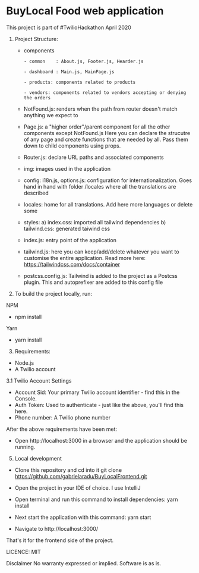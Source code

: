 # BuyLocal Food web application

This project is part of #TwilioHackathon April 2020

1. Project Structure:
    - components 
          
          - common    : About.js, Footer.js, Hearder.js
          
          - dashboard : Main.js, MainPage.js
          
          - products: components related to products
          
          - vendors: components related to vendors accepting or denying the orders
          
    - NotFound.js: renders when the path from router doesn't match anything we expect to
    - Page.js: a "higher order"/parent component for all the other components except NotFound.js Here you can declare the strucutre of any page and create functions that are needed by all. Pass them down to child components using props.
    - Router.js: declare URL paths and associated components
    - img: images used in the application
    - config: i18n.js, options.js: configuration for internationalization. Goes hand in hand with folder /locales where all the translations are described
    - locales: home for all translations. Add here more languages or delete some
    - styles: a) index.css: imported all tailwind dependencies
              b) tailwind.css: generated taiwind css  
    - index.js: entry point of the application
    - tailwind.js: here you can keep/add/delete whatever you want to customise the entire application. Read more here: https://tailwindcss.com/docs/container
    - postcss.config.js: Tailwind is added to the project as a Postcss plugin. This and autoprefixer are added to this config file

2. To build the project locally, run:

NPM
- npm install

Yarn
- yarn install

3. Requirements:
 - Node.js
 - A Twilio account
 
3.1 Twilio Account Settings
 - Account Sid:	Your primary Twilio account identifier - find this in the Console.
 - Auth Token: Used to authenticate - just like the above, you'll find this here.
 - Phone number: A Twilio phone number

After the above requirements have been met:
- Open http://localhost:3000 in a browser and the application should be running.


 5. Local development
 


- Clone this repository and cd into it
git clone https://github.com/gabrielaradu/BuyLocalFrontend.git

- Open the project in your IDE of choice. I use IntelliJ

- Open terminal and run this command to install dependencies:
yarn install

- Next start the application with this command:
yarn start

- Navigate to http://localhost:3000/

That's it for the frontend side of the project.

LICENCE:
MIT

Disclaimer
No warranty expressed or implied. Software is as is.
